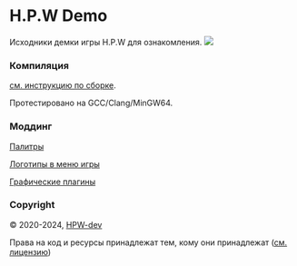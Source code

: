 # H.P.W Demo

Исходники демки игры H.P.W для ознакомления.
![](info/preview.gif)

### Компиляция
[см. инструкцию по сборке](script/how-to-build-ru.md).

Протестировано на GCC/Clang/MinGW64.

### Моддинг
[Палитры](info/palettes-ru.md)

[Логотипы в меню игры](info/logos-ru.md)

[Графические плагины](info/plugins-pge-ru.md)

### Copyright
© 2020-2024, [HPW-dev](mailto:hpwdev0@gmail.com)

Права на код и ресурсы принадлежат тем, кому они принадлежат ([см. лицензию](LICENSE))

